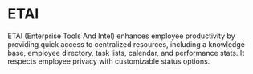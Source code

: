 # ETAI
ETAI (Enterprise Tools And Intel) enhances employee productivity by providing quick access to centralized resources, including a knowledge base, employee directory, task lists, calendar, and performance stats. It respects employee privacy with customizable status options.
